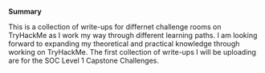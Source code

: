 **Summary**


This is a collection of write-ups for differnet challenge rooms on TryHackMe as I work my way through different learning paths. I am looking forward to expanding my theoretical and practical knowledge through working on TryHackMe. The first collection of write-ups I will be uploading are for the SOC Level 1 Capstone Challenges.
